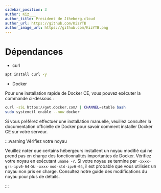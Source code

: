 ```yaml
---
sidebar_position: 3
author: Kiz___
author_title: President de Jtheberg.cloud
author_url: https://github.com/KizYTB
author_image_url: https://github.com/KizYTB.png
---
```


# Dépendances

* curl

```bash
apt install curl -y
```

* Docker

Pour une installation rapide de Docker CE, vous pouvez exécuter la commande ci-dessous :

```bash
curl -sSL https://get.docker.com/ | CHANNEL=stable bash
sudo systemctl enable --now docker
```

Si vous préférez effectuer une installation manuelle, veuillez consulter la documentation officielle de Docker pour savoir comment installer Docker CE sur votre serveur.

:::warning Vérifiez votre noyau

Veuillez noter que certains hébergeurs installent un noyau modifié qui ne prend pas en charge des fonctionnalités importantes de Docker. Vérifiez votre noyau en exécutant `uname -r`. Si votre noyau se termine par `-xxxx-grs-ipv6-64` ou `-xxxx-mod-std-ipv6-64`, il est probable que vous utilisiez un noyau non pris en charge. Consultez notre guide des modifications du noyau pour plus de détails.

:::
